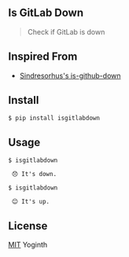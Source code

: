 ## Is GitLab Down

> Check if GitLab is down

## Inspired From

- [Sindresorhus's is-github-down](https://github.com/sindresorhus/is-github-down)

## Install

```
$ pip install isgitlabdown
```

## Usage

```
$ isgitlabdown

 😞 It's down.

$ isgitlabdown

 😊 It's up.
```

## License

[MIT][license] Yoginth

[LICENSE]: https://mit.yoginth.com
